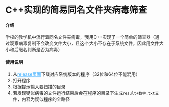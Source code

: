 # C++实现的简易同名文件夹病毒筛查

#### 介绍
学校的教学机中流行着同名文件夹病毒，我用C++实现了一个简单的筛查器（通过观察病毒复制不会改变文件大小，且这个大小不存在于系统文件，因此用文件大小和后缀名判断是否为病毒）



#### 使用说明

1.  从<a href="https://gitee.com/Geniucker/easy-scanner-of-the-same-name-folder-virus/releases" style="color:#35abff;">release页面</a>下载对应系统版本的程序（32位和64位不能混用）
2.  打开程序
3.  根据提示输入要扫描的目录
4.  若发现疑似病毒的文件运行结束后会在程序的目录下生成`result+数字.txt`文件，内容为疑似程序的全路径